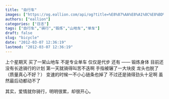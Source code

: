 ```yaml
---
title: "自行车"
images: ["https://og.eallion.com/api/og?title=%E8%87%AA%E8%A1%8C%E8%BD%A6"]
authors: ["eallion"]
categories: ["日志"]
tags: ["自行车","骑行","锻炼","山地车","单车"]
draft: false
slug: "bicycle"
date: "2012-03-07 12:36:19"
lastmod: "2012-03-07 12:36:19"
---
```


上个星期天
买了一架山地车
不是专业单车
仅仅是代步
还有 —— 锻炼身体
目前还没有长途骑行的计划
第一天就骑得叫苦不迭啊
手指被辗了一大块皮
龙头也脱了（质量真心不好？）
变速的时候一不小心链条也掉了
不过还是骑得劲头十足啊
虽然最后动都动不了

其实，爱情就你骑行，明明很累，却很开心。

